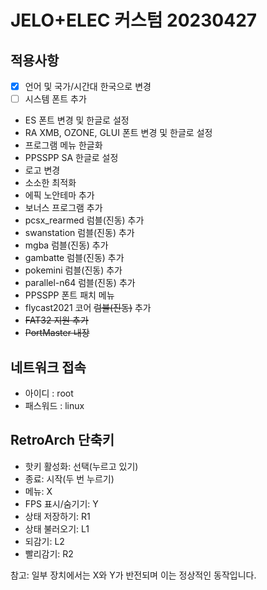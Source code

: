 # JELO+ELEC 커스텀 20230427

## 적용사항
 - [x] 언어 및 국가/시간대 한국으로 변경
 - [ ] 시스템 폰트 추가
 - ES 폰트 변경 및 한글로 설정
 - RA XMB, OZONE, GLUI 폰트 변경 및 한글로 설정
 - 프로그램 메뉴 한글화
 - PPSSPP SA 한글로 설정
 - 로고 변경
 - 소소한 최적화
 - 에픽 노안테마 추가
 - 보너스 프로그램 추가
 - pcsx_rearmed 럼블(진동) 추가
 - swanstation 럼블(진동) 추가
 - mgba 럼블(진동) 추가
 - gambatte 럼블(진동) 추가
 - pokemini 럼블(진동) 추가
 - parallel-n64 럼블(진동) 추가
 - PPSSPP 폰트 패치 메뉴
 - flycast2021 코어 ~~럼블(진동)~~ 추가
 - ~~FAT32 지원 추가~~
 - ~~PortMaster 내장~~

## 네트워크 접속
 - 아이디 : root
 - 패스워드 : linux


## RetroArch 단축키
 - 핫키 활성화: 선택(누르고 있기)
 - 종료: 시작(두 번 누르기)
 - 메뉴: X
 - FPS 표시/숨기기: Y
 - 상태 저장하기: R1
 - 상태 불러오기: L1
 - 되감기: L2
 - 빨리감기: R2

참고: 일부 장치에서는 X와 Y가 반전되며 이는 정상적인 동작입니다.

